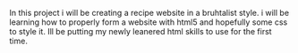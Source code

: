 In this project i will be creating a recipe website in a bruhtalist style. i will be learning how to properly form a website with html5 and hopefully some css to style it. Ill be putting my newly leanered html skills to use for the first time.
